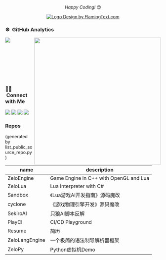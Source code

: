 <div align="center">

<i>Happy Coding!</i> 😊
 
<a target="_top" href="https://flamingtext.com/" ><img src="https://blog.flamingtext.com/blog/2021/12/10/flamingtext_com_1639115962_727159265.png" border="0" alt="Logo Design by FlamingText.com" title="Logo Design by FlamingText.com"></a>

</div>

### ⚙️ &nbsp;GitHub Analytics

<p>
<img align="left" src="https://github-readme-stats.vercel.app/api/top-langs?username=zoloypzuo&show_icons=true&locale=en&layout=compact&theme=chartreuse-dark"/>
</p>
<p>&nbsp;<img align="right" src="https://github-readme-stats.vercel.app/api?username=zoloypzuo&include_all_commits=true&count_private=true&show_icons=true&locale=en&theme=chartreuse-dark"width="410"/>
</p>
<br><br><br><br><br><br>

### 🤝🏻 &nbsp;Connect with Me


<a href="https://www.zhihu.com/people/zoloypzuo"><img src="https://img.shields.io/static/v1?style=for-the-badge&message=Zhihu&color=0084FF&logo=Zhihu&logoColor=FFFFFF&label="/></a>
<a href="https://www.douban.com/people/76425222/"><img src="https://img.shields.io/static/v1?style=for-the-badge&message=Douban&color=007722&logo=Douban&logoColor=FFFFFF&label="/></a>
<a href="https://game-programming-bullshit.net/"><img src="https://img.shields.io/static/v1?style=for-the-badge&message=WordPress&color=21759B&logo=WordPress&logoColor=FFFFFF&label="/></a>
<a href="https://leetcode-cn.com/u/zoloypzuo/"><img src="https://img.shields.io/static/v1?style=for-the-badge&message=LeetCode&color=222222&logo=LeetCode&logoColor=FFA116&label="/></a>

### Repos

(generated by list_public_source_repo.py)

name | description
---|---
ZeloEngine | Game Engine in C++ with OpenGL and Lua
ZeloLua | Lua Interpreter with C#
Sandbox | 《Lua游戏AI开发指南》源码魔改
cyclone | 《游戏物理引擎开发》源码魔改
SekiroAI | 只狼AI脚本反解
PlayCI | CI/CD Playground
Resume | 简历
ZeloLangEngine | 一个极简的语法制导解析器框架
ZeloPy | Python虚拟机Demo
